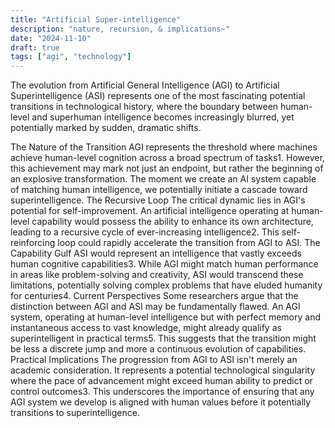 ```yaml
---
title: "Artificial Super-intelligence"
description: "nature, recursion, & implications~"
date: "2024-11-10"
draft: true
tags: ["agi", "technology"]
---
```


The evolution from Artificial General Intelligence (AGI) to Artificial Superintelligence (ASI) 
represents one of the most fascinating potential transitions in technological history, 
where the boundary between human-level and superhuman intelligence becomes increasingly 
blurred, yet potentially marked by sudden, dramatic shifts.

The Nature of the Transition
AGI represents the threshold where machines achieve human-level cognition across a broad 
spectrum of tasks1. However, this achievement may mark not just an endpoint, but rather the 
beginning of an explosive transformation. The moment we create an AI system capable of 
matching human intelligence, we potentially initiate a cascade toward superintelligence.
The Recursive Loop
The critical dynamic lies in AGI's potential for self-improvement. An artificial intelligence operating at human-level capability would possess the ability to enhance its own architecture, leading to a recursive cycle of ever-increasing intelligence2. This self-reinforcing loop could rapidly accelerate the transition from AGI to ASI.
The Capability Gulf
ASI would represent an intelligence that vastly exceeds human cognitive capabilities3. While AGI might match human performance in areas like problem-solving and creativity, ASI would transcend these limitations, potentially solving complex problems that have eluded humanity for centuries4.
Current Perspectives
Some researchers argue that the distinction between AGI and ASI may be fundamentally flawed. An AGI system, operating at human-level intelligence but with perfect memory and instantaneous access to vast knowledge, might already qualify as superintelligent in practical terms5. This suggests that the transition might be less a discrete jump and more a continuous evolution of capabilities.
Practical Implications
The progression from AGI to ASI isn't merely an academic consideration. It represents a potential technological singularity where the pace of advancement might exceed human ability to predict or control outcomes3. This underscores the importance of ensuring that any AGI system we develop is aligned with human values before it potentially transitions to superintelligence.
